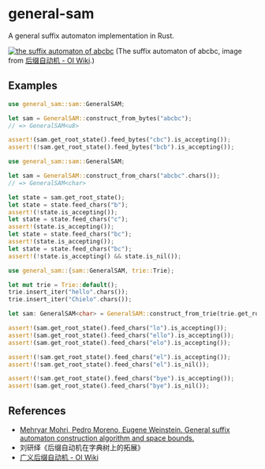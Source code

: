 # general-sam

A general suffix automaton implementation in Rust.

[![the suffix automaton of abcbc](https://oi-wiki.org/string/images/SAM/SA_suffix_links.svg)][sam-oi-wiki]
(The suffix automaton of abcbc, image from [后缀自动机 - OI Wiki][sam-oi-wiki].)

[sam-oi-wiki]: https://oi-wiki.org/string/sam/

## Examples

```rust
use general_sam::sam::GeneralSAM;

let sam = GeneralSAM::construct_from_bytes("abcbc");
// => GeneralSAM<u8>

assert!(sam.get_root_state().feed_bytes("cbc").is_accepting());
assert!(!sam.get_root_state().feed_bytes("bcb").is_accepting());
```

```rust
use general_sam::sam::GeneralSAM;

let sam = GeneralSAM::construct_from_chars("abcbc".chars());
// => GeneralSAM<char>

let state = sam.get_root_state();
let state = state.feed_chars("b");
assert!(!state.is_accepting());
let state = state.feed_chars("c");
assert!(state.is_accepting());
let state = state.feed_chars("bc");
assert!(state.is_accepting());
let state = state.feed_chars("bc");
assert!(!state.is_accepting() && state.is_nil());
```

```rust
use general_sam::{sam::GeneralSAM, trie::Trie};

let mut trie = Trie::default();
trie.insert_iter("hello".chars());
trie.insert_iter("Chielo".chars());

let sam: GeneralSAM<char> = GeneralSAM::construct_from_trie(trie.get_root_state());

assert!(sam.get_root_state().feed_chars("lo").is_accepting());
assert!(sam.get_root_state().feed_chars("ello").is_accepting());
assert!(sam.get_root_state().feed_chars("elo").is_accepting());

assert!(!sam.get_root_state().feed_chars("el").is_accepting());
assert!(!sam.get_root_state().feed_chars("el").is_nil());

assert!(!sam.get_root_state().feed_chars("bye").is_accepting());
assert!(sam.get_root_state().feed_chars("bye").is_nil());
```

## References

- [Mehryar Mohri, Pedro Moreno, Eugene Weinstein.
  General suffix automaton construction algorithm and space bounds.][paper]
- 刘研绎《后缀自动机在字典树上的拓展》
- [广义后缀自动机 - OI Wiki][general-sam-oi-wiki]

[paper]: https://doi.org/10.1016/j.tcs.2009.03.034
[general-sam-oi-wiki]: https://oi-wiki.org/string/general-sam/
